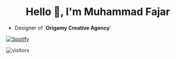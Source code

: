 <h1 align="center">Hello 👋, I'm Muhammad Fajar</h1>

<ul>
  <li>Designer of `<b>Origamy Creative Agency</b>`</li>
</ul>

[![Spotify](https://readme-spotify.warengonzaga.com/api/spotify)](https://open.spotify.com/user/5a0chw1ynjii20kp4u2v0vzuh)

![visitors](https://visitor-badge.glitch.me/badge?page_id=mfjrid/mfjrid)
